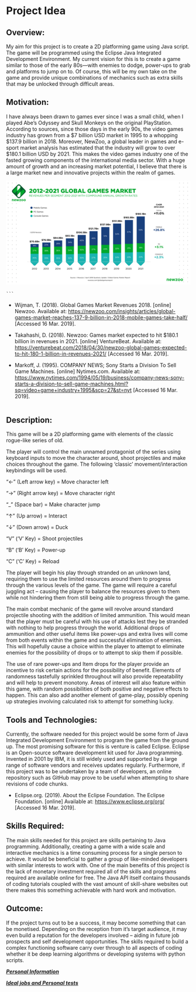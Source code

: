 # Project Idea


## Overview:

My aim for this project is to create a 2D platforming game using Java script. The game will be programmed using the Eclipse Java Integrated Development Environment. My current vision for this is to create a game similar to those of the early 80s—with enemies to dodge, power-ups to grab and platforms to jump on to. Of course, this will be my own take on the game and provide unique combinations of mechanics such as extra skills that may be unlocked through difficult areas.  

## Motivation:


I have always been drawn to games ever since I was a small child, when I played Abe’s Odyssey and Skull Monkeys on the original PlayStation. According to sources, since those days in the early 90s, the video games industry has grown from a $7 billion USD market in 1995 to a whopping $137.9 billion in 2018. Moreover, NewZoo, a global leader in games and e-sport market analysis has estimated that the industry will grow to over $180.1 billion USD by 2021. This makes the video games industry one of the fasted growing components of the international media sector. With a huge amount of growth and an increasing market potential, I believe that there is a large market new and innovative projects within the realm of games.

![currentgamingtrends](/Global_Games_Market_2012-2021_per_Segment-1.png)

	```
  
- Wijman, T. (2018). Global Games Market Revenues 2018. [online] Newzoo. Available at: https://newzoo.com/insights/articles/global-games-market-reaches-137-9-billion-in-2018-mobile-games-take-half/ [Accessed 16 Mar. 2019]. 

- Takahashi, D. (2018). Newzoo: Games market expected to hit $180.1 billion in revenues in 2021. [online] VentureBeat. Available at: https://venturebeat.com/2018/04/30/newzoo-global-games-expected-to-hit-180-1-billion-in-revenues-2021/ [Accessed 16 Mar. 2019]. 

- Markoff, J. (1995). COMPANY NEWS; Sony Starts a Division To Sell Game Machines. [online] Nytimes.com. Available at: https://www.nytimes.com/1994/05/19/business/company-news-sony-starts-a-division-to-sell-game-machines.html?sq=video+game+industry+1995&scp=27&st=nyt [Accessed 16 Mar. 2019].

	```

## Description:

This game will be a 2D platforming game with elements of the classic rogue-like series of old.

The player will control the main unnamed protagonist of the series using keyboard inputs to move the character around, shoot projectiles and make choices throughout the game. The following ‘classic’ movement/interaction keybindings will be used. 

“←” (Left arrow key) = Move character left

“→” (Right arrow key) = Move character right

“_” (Space bar) = Make character jump

“↑” (Up arrow) =  Interact

“↓” (Down arrow) = Duck

“V” (‘V’ Key) = Shoot projectiles

“B” (‘B’ Key) = Power-up

“C” (‘C’ Key) = Reload

The player will begin his play through stranded on an unknown land, requiring them to use the limited resources around them to progress through the various levels of the game. The game will require a careful juggling act – causing the player to balance the resources given to them while not hindering them from still being able to progress through the game. 

The main combat mechanic of the game will revolve around standard projectile shooting with the addition of limited ammunition. This would mean that the player must be careful with his use of attacks lest they be stranded with nothing to help progress through the world. Additional drops of ammunition and other useful items like power-ups and extra lives will come from both events within the game and successful elimination of enemies. This will hopefully cause a choice within the player to attempt to eliminate enemies for the possibility of drops or to attempt to skip them if possible.

The use of rare power-ups and Item drops for the player provide an incentive to risk certain actions for the possibility of benefit. Elements of randomness tastefully sprinkled throughout will also provide repeatability and will help to prevent monotony.  Areas of interest will also feature within this game, with random possibilities of both positive and negative effects to happen. This can also add another element of game-play, possibly opening up strategies involving calculated risk to attempt for something lucky. 

## Tools and Technologies:

Currently, the software needed for this project would be some form of Java Integrated Development Environment to program the game from the ground up. The most promising software for this is venture is called Eclipse. Eclipse is an Open-source software development kit used for Java programming. Invented in 2001 by IBM, it is still widely used and supported by a large range of software vendors and receives updates regularly. Furthermore, if this project was to be undertaken by a team of developers, an online repository such as GitHub may prove to be useful when attempting to share revisions of code chunks. 

- Eclipse.org. (2019). About the Eclipse Foundation. The Eclipse Foundation. [online] Available at: https://www.eclipse.org/org/ [Accessed 16 Mar. 2019].

## Skills Required:

The main skills needed for this project are skills pertaining to Java programming. Additionally, creating a game with a wide scale and interactive mechanics is a time consuming process for a single person to achieve. It would be beneficial to gather a group of like-minded developers with similar interests to work with. One of the main benefits of this project is the lack of monetary investment required all of the skills and programs required are available online for free. The Java API itself contains thousands of coding tutorials coupled with the vast amount of skill-share websites out there makes this something achievable with hard work and motivation. 

## Outcome:

If the project turns out to be a success, it may become something that can be monetised. Depending on the reception from it’s target audience, it may even build a reputation for the developers involved – aiding in future job prospects and self development opportunities. The skills required to build a complex functioning software carry over through to all aspects of coding whether it be deep learning algorithms or developing systems with python scripts.

[***Personal Information***](https://josephm-rmit.github.io/Page1/)

[***Ideal jobs and Personal tests***](https://josephm-rmit.github.io/Job-interests-and-Personal-tests-/)
